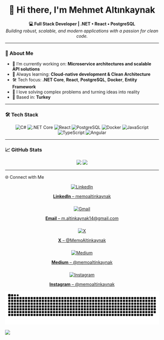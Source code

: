 <h1 align="center">👋 Hi there, I'm Mehmet Altınkaynak</h1>

<p align="center">
  <strong>💻 Full Stack Developer | .NET • React • PostgreSQL</strong><br/>
  <em>Building robust, scalable, and modern applications with a passion for clean code.</em>
</p>

---

### 🧠 About Me

- 🔭 I’m currently working on: **Microservice architectures and scalable API solutions**
- 🌱 Always learning: **Cloud-native development & Clean Architecture**
- 🛠 Tech focus: **.NET Core**, **React**, **PostgreSQL**, **Docker**, **Entity Framework**
- 🧩 I love solving complex problems and turning ideas into reality
- 📍 Based in: **Turkey**

---

### 🛠️ Tech Stack

<div align="center">
  <img src="https://cdn.jsdelivr.net/gh/devicons/devicon/icons/csharp/csharp-original.svg" height="40" alt="C#" />
  <img src="https://cdn.jsdelivr.net/gh/devicons/devicon/icons/dotnetcore/dotnetcore-original.svg" height="40" alt=".NET Core" />
  <img src="https://cdn.jsdelivr.net/gh/devicons/devicon/icons/react/react-original.svg" height="40" alt="React" />
  <img src="https://cdn.jsdelivr.net/gh/devicons/devicon/icons/postgresql/postgresql-original.svg" height="40" alt="PostgreSQL" />
  <img src="https://cdn.jsdelivr.net/gh/devicons/devicon/icons/docker/docker-original.svg" height="40" alt="Docker" />
  <img src="https://cdn.jsdelivr.net/gh/devicons/devicon/icons/javascript/javascript-original.svg" height="40" alt="JavaScript" />
  <img src="https://cdn.jsdelivr.net/gh/devicons/devicon/icons/typescript/typescript-original.svg" height="40" alt="TypeScript" />
  <img src="https://cdn.jsdelivr.net/gh/devicons/devicon/icons/angularjs/angularjs-original.svg" height="40" alt="Angular" />
</div>

---

### 📈 GitHub Stats

<div align="center">
  <img src="https://github-readme-stats.vercel.app/api?username=memoaltinkaynak&show_icons=true&theme=radical" height="150"/>
  <img src="https://github-readme-stats.vercel.app/api/top-langs/?username=memoaltinkaynak&layout=compact&theme=radical" height="150"/>
</div>

---

🌐 Connect with Me
<div align="center" style="display: flex; flex-direction: column; align-items: center; gap: 10px;"> <a href="https://www.linkedin.com/in/memoaltinkaynak/" target="_blank" rel="noopener noreferrer"> <img src="https://cdn.jsdelivr.net/gh/devicons/devicon/icons/linkedin/linkedin-original.svg" height="40" alt="LinkedIn" /> <p><strong>LinkedIn</strong> – memoaltinkaynak</p> </a> <a href="mailto:m.altinkaynak14@gmail.com" target="_blank" rel="noopener noreferrer"> <img src="https://upload.wikimedia.org/wikipedia/commons/4/4e/Gmail_Icon.png" height="40" alt="Gmail" /> <p><strong>Email</strong> – m.altinkaynak14@gmail.com</p> </a> <a href="https://x.com/MemoAltinkaynak" target="_blank" rel="noopener noreferrer"> <img src="https://upload.wikimedia.org/wikipedia/commons/5/53/X_logo_2023.svg" height="40" alt="X" /> <p><strong>X</strong> – @MemoAltinkaynak</p> </a> <a href="https://medium.com/@memoaltinkaynak" target="_blank" rel="noopener noreferrer"> <img src="https://cdn-icons-png.flaticon.com/512/5968/5968885.png" height="40" alt="Medium" /> <p><strong>Medium</strong> – @memoaltinkaynak</p> </a> <a href="https://www.instagram.com/memoaltinkaynak/" target="_blank" rel="noopener noreferrer"> <img src="https://upload.wikimedia.org/wikipedia/commons/a/a5/Instagram_icon.png" height="40" alt="Instagram" /> <p><strong>Instagram</strong> – @memoaltinkaynak</p> </a> </div>











<picture>
  <source
    media="(prefers-color-scheme: dark)"
    srcset="https://raw.githubusercontent.com/platane/snk/output/github-contribution-grid-snake-dark.svg"
  />
  <source
    media="(prefers-color-scheme: light)"
    srcset="https://raw.githubusercontent.com/platane/snk/output/github-contribution-grid-snake.svg"
  />
    <img
    alt="github contribution grid snake animation"
    src="https://raw.githubusercontent.com/platane/snk/output/github-contribution-grid-snake.svg"
  />
</picture>




[![](https://visitcount.itsvg.in/api?id=memoaltinkaynak&icon=0&color=0)](https://visitcount.itsvg.in)










